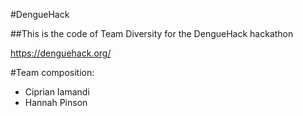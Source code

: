 #DengueHack

##This is the code of Team Diversity for the DengueHack hackathon

https://denguehack.org/

#Team composition:
 * Ciprian Iamandi
 * Hannah Pinson
